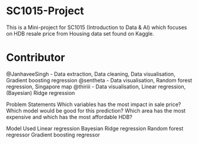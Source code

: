 # SC1015-Project
This is a Mini-project for SC1015 (Introduction to Data & AI) which focuses on HDB resale price from Housing data set found on Kaggle.

# Contributor 
@JanhaveeSingh - Data extraction, Data cleaning, Data visualisation, Gradient boosting regression
@sentheta - Data visualisation, Random forest regression, Singapore map
@thiriii - Data visualisation, Linear regression, (Bayesian) Ridge regression





Problem Statements
Which variables has the most impact in sale price?
Which model would be good for this prediction?
Which area has the most expensive and which has the most affordable HDB?

Model Used
Linear regression 
Bayesian Ridge regression
Random forest regressor 
Gradient boosting regressor 
